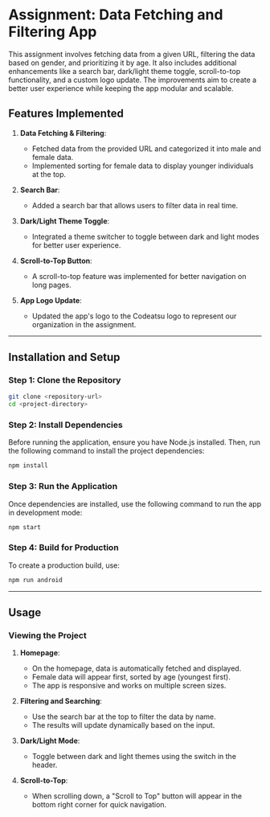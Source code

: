 # Assignment: Data Fetching and Filtering App

This assignment involves fetching data from a given URL, filtering the data based on gender, and prioritizing it by age. It also includes additional enhancements like a search bar, dark/light theme toggle, scroll-to-top functionality, and a custom logo update. The improvements aim to create a better user experience while keeping the app modular and scalable.

## Features Implemented

1. **Data Fetching & Filtering**:

   - Fetched data from the provided URL and categorized it into male and female data.
   - Implemented sorting for female data to display younger individuals at the top.

2. **Search Bar**:

   - Added a search bar that allows users to filter data in real time.

3. **Dark/Light Theme Toggle**:

   - Integrated a theme switcher to toggle between dark and light modes for better user experience.

4. **Scroll-to-Top Button**:

   - A scroll-to-top feature was implemented for better navigation on long pages.

5. **App Logo Update**:
   - Updated the app's logo to the Codeatsu logo to represent our organization in the assignment.

---

## Installation and Setup

### Step 1: Clone the Repository

```bash
git clone <repository-url>
cd <project-directory>
```

### Step 2: Install Dependencies

Before running the application, ensure you have Node.js installed. Then, run the following command to install the project dependencies:

```bash
npm install
```

### Step 3: Run the Application

Once dependencies are installed, use the following command to run the app in development mode:

```bash
npm start
```

### Step 4: Build for Production

To create a production build, use:

```bash
npm run android
```

---

## Usage

### Viewing the Project

1. **Homepage**:

   - On the homepage, data is automatically fetched and displayed.
   - Female data will appear first, sorted by age (youngest first).
   - The app is responsive and works on multiple screen sizes.

2. **Filtering and Searching**:

   - Use the search bar at the top to filter the data by name.
   - The results will update dynamically based on the input.

3. **Dark/Light Mode**:

   - Toggle between dark and light themes using the switch in the header.

4. **Scroll-to-Top**:
   - When scrolling down, a "Scroll to Top" button will appear in the bottom right corner for quick navigation.
